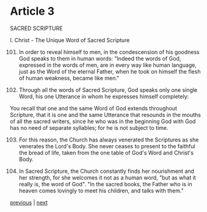 # Article 3

SACRED SCRIPTURE

I. Christ - The Unique Word of Sacred Scripture

101. In order to reveal himself to men, in the condescension of his goodness God speaks to them in human words: "Indeed the words of God, expressed in the words of men, are in every way like human language, just as the Word of the eternal Father, when he took on himself the flesh of human weakness, became like men."

102. Through all the words of Sacred Scripture, God speaks only one single Word, his one Utterance in whom he expresses himself completely:

You recall that one and the same Word of God extends throughout Scripture, that it is one and the same Utterance that resounds in the mouths of all the sacred writers, since he who was in the beginning God with God has no need of separate syllables; for he is not subject to time.

103. For this reason, the Church has always venerated the Scriptures as she venerates the Lord's Body. She never ceases to present to the faithful the bread of life, taken from the one table of God's Word and Christ's Body.

104. In Sacred Scripture, the Church constantly finds her nourishment and her strength, for she welcomes it not as a human word, "but as what it really is, the word of God". "In the sacred books, the Father who is in heaven comes lovingly to meet his children, and talks with them."

[previous](https://github.com/Tenari/non-fiction/blob/master/catechism/__PN.md) | [next](https://github.com/Tenari/non-fiction/blob/master/catechism/__PP.md)